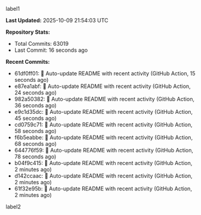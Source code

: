 
label1 
<!-- ACTIVITY_START -->
**Last Updated:** 2025-10-09 21:54:03 UTC

**Repository Stats:**
- Total Commits: 63019
- Last Commit: 16 seconds ago

**Recent Commits:**
- 61df0ff01: 🤖 Auto-update README with recent activity (GitHub Action, 15 seconds ago)
- e87ea1abf: 🤖 Auto-update README with recent activity (GitHub Action, 24 seconds ago)
- 982a50382: 🤖 Auto-update README with recent activity (GitHub Action, 36 seconds ago)
- e9c1d35dc: 🤖 Auto-update README with recent activity (GitHub Action, 45 seconds ago)
- cd0759c71: 🤖 Auto-update README with recent activity (GitHub Action, 58 seconds ago)
- f6b5eabbe: 🤖 Auto-update README with recent activity (GitHub Action, 68 seconds ago)
- 644776f59: 🤖 Auto-update README with recent activity (GitHub Action, 78 seconds ago)
- b04f9c415: 🤖 Auto-update README with recent activity (GitHub Action, 2 minutes ago)
- d142ccaac: 🤖 Auto-update README with recent activity (GitHub Action, 2 minutes ago)
- 61f32e95b: 🤖 Auto-update README with recent activity (GitHub Action, 2 minutes ago)
<!-- ACTIVITY_END -->

label2
